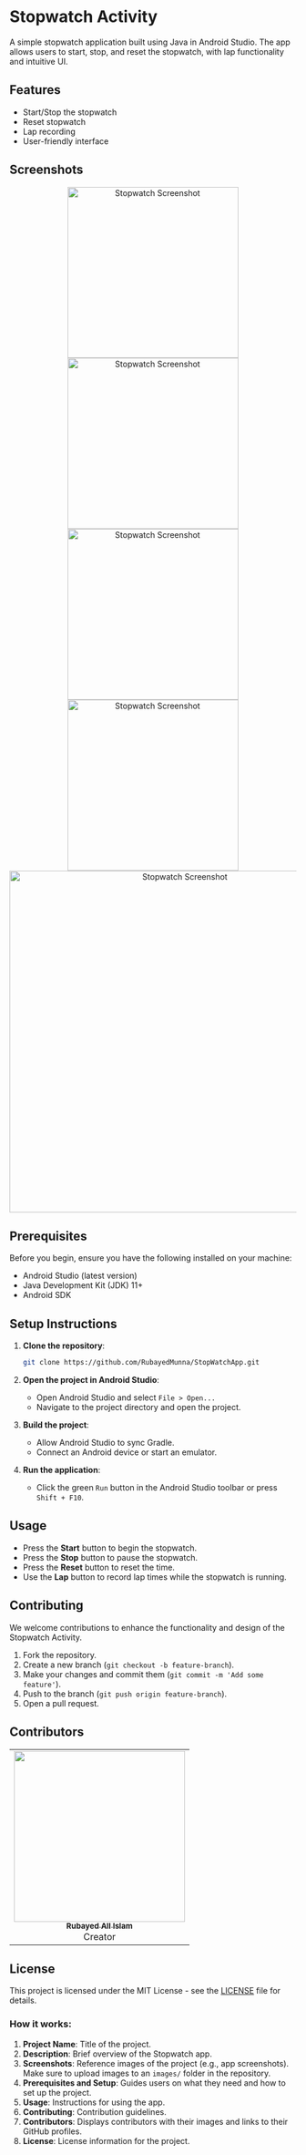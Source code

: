 # Stopwatch Activity

A simple stopwatch application built using Java in Android Studio. The app allows users to start, stop, and reset the stopwatch, with lap functionality and intuitive UI.

## Features

- Start/Stop the stopwatch
- Reset stopwatch
- Lap recording
- User-friendly interface

## Screenshots

<p align="center">
  <img src="https://github.com/RubayedMunna/StopWatchApp/blob/main/resources/SS_1.jpeg" alt="Stopwatch Screenshot" width="300"/>
  <img src="https://github.com/RubayedMunna/StopWatchApp/blob/main/resources/SS_2.jpeg" alt="Stopwatch Screenshot" width="300"/>
  <img src="https://github.com/RubayedMunna/StopWatchApp/blob/main/resources/SS_3.jpeg" alt="Stopwatch Screenshot" width="300"/>
  <img src="https://github.com/RubayedMunna/StopWatchApp/blob/main/resources/SS_4.jpeg" alt="Stopwatch Screenshot" width="300"/>
  <img src="https://github.com/RubayedMunna/StopWatchApp/blob/main/resources/SS_5.jpeg" alt="Stopwatch Screenshot" width="600"/>
</p>

## Prerequisites

Before you begin, ensure you have the following installed on your machine:

- Android Studio (latest version)
- Java Development Kit (JDK) 11+
- Android SDK

## Setup Instructions

1. **Clone the repository**:
   ```bash
   git clone https://github.com/RubayedMunna/StopWatchApp.git
   ```
   
2. **Open the project in Android Studio**:
   - Open Android Studio and select `File > Open...`
   - Navigate to the project directory and open the project.

3. **Build the project**:
   - Allow Android Studio to sync Gradle.
   - Connect an Android device or start an emulator.

4. **Run the application**:
   - Click the green `Run` button in the Android Studio toolbar or press `Shift + F10`.

## Usage

- Press the **Start** button to begin the stopwatch.
- Press the **Stop** button to pause the stopwatch.
- Press the **Reset** button to reset the time.
- Use the **Lap** button to record lap times while the stopwatch is running.

## Contributing

We welcome contributions to enhance the functionality and design of the Stopwatch Activity.

1. Fork the repository.
2. Create a new branch (`git checkout -b feature-branch`).
3. Make your changes and commit them (`git commit -m 'Add some feature'`).
4. Push to the branch (`git push origin feature-branch`).
5. Open a pull request.

## Contributors

<table>
  <tr>
    <td align="center"><a href="https://github.com/RubayedMunna"><img src="https://github.com/RubayedMunna/StopWatchApp/blob/main/resources/Rubayed.jpg" width="300px;" alt=""/><br /><sub><b>Rubayed All Islam</b></sub></a><br />Creator</td>
    
</table>

## License

This project is licensed under the MIT License - see the [LICENSE](LICENSE) file for details.


### How it works:
1. **Project Name**: Title of the project.
2. **Description**: Brief overview of the Stopwatch app.
3. **Screenshots**: Reference images of the project (e.g., app screenshots). Make sure to upload images to an `images/` folder in the repository.
4. **Prerequisites and Setup**: Guides users on what they need and how to set up the project.
5. **Usage**: Instructions for using the app.
6. **Contributing**: Contribution guidelines.
7. **Contributors**: Displays contributors with their images and links to their GitHub profiles.
8. **License**: License information for the project.

